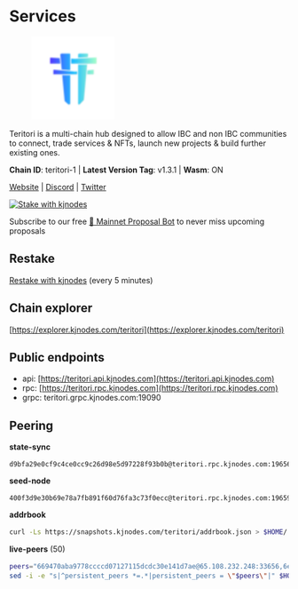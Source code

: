 # Services

<figure><img src="https://raw.githubusercontent.com/kj89/cosmos-images/main/logos/teritori.png" width="150" alt=""><figcaption></figcaption></figure>

Teritori is a multi-chain hub designed to allow IBC and non IBC communities  to connect, trade services & NFTs, launch new projects & build further existing ones.

**Chain ID**: teritori-1 | **Latest Version Tag**: v1.3.1 | **Wasm**: ON

[Website](https://teritori.com) | [Discord](https://discord.gg/teritori) | [Twitter](https://twitter.com/TeritoriNetwork)

[![Stake with kjnodes](https://i.ibb.co/cr44Q8j/button-stake-with-kjnodes.png)](https://restake.app/teritori/torivaloper184ln03hkpt75uhrrr26f66kvcqvf4yn4nc2xjm)

Subscribe to our free [🤖 Mainnet Proposal Bot](https://t.me/kjnodes_proposal_bot) to never miss upcoming proposals

## Restake

[Restake with kjnodes](https://restake.app/teritori/torivaloper184ln03hkpt75uhrrr26f66kvcqvf4yn4nc2xjm) (every 5 minutes)
## Chain explorer
[https://explorer.kjnodes.com/teritori](https://explorer.kjnodes.com/teritori)

## Public endpoints

* api: [https://teritori.api.kjnodes.com](https://teritori.api.kjnodes.com)
* rpc: [https://teritori.rpc.kjnodes.com](https://teritori.rpc.kjnodes.com)
* grpc: teritori.grpc.kjnodes.com:19090

## Peering

**state-sync**

```text
d9bfa29e0cf9c4ce0cc9c26d98e5d97228f93b0b@teritori.rpc.kjnodes.com:19656
```

**seed-node**

```text
400f3d9e30b69e78a7fb891f60d76fa3c73f0ecc@teritori.rpc.kjnodes.com:19659
```

**addrbook**
```bash
curl -Ls https://snapshots.kjnodes.com/teritori/addrbook.json > $HOME/.teritorid/config/addrbook.json
```

**live-peers** (50)
```bash
peers="669470aba9778ccccd07127115dcdc30e141d7ae@65.108.232.248:33656,6ef7a8bc7a3cc0856594f12570e8f2282a099dcf@65.109.93.152:26796,5a98d637a16b16bf425a4a785c9d11a7d1e5b8a0@65.21.131.215:26736,3950af34da35ce3ff8c50ff3c47a43f5dfc93947@195.3.220.154:19656,358f13bd95d91517053a58f4d30205842672837f@104.37.187.214:60656,82ebb17ddac20928fb8107201dad9f5aea7f9132@198.244.200.3:26656,3594b73f909a9c4b87cfe6a361ef8b2b51124dd5@65.109.69.59:15956,856c165de82fbd0489df9ec6ffaa0958c620e073@198.244.179.127:26656,8ac41af54dfd91c41de71cde222a55670f2f405d@141.95.65.73:15956,106490318e51355bc6d72e7941a0080f8b8256b9@185.16.39.14:26656,722b63e6c65628b929f22013dcbcde980210cb44@176.9.127.54:26656,0b27217386756577e1eadf00c4169dc8f041e522@51.210.7.219:26656,e726816f42831689eab9378d5d577f1d06d25716@176.9.188.21:26656,35de81a10ed992e427e6eb1d0d9ec3622d0f37fe@193.70.47.90:15956,526d8c7c44f59be9a39d7463c576b68c0db23174@65.108.234.23:15956,e1b058e5cfa2b836ddaa496b10911da62dcf182e@138.201.8.248:26656,7c0f6f5c49d380f4b484e8da1ab51b3fd7befb76@163.172.135.245:26656,63c28f10976800fd783930067d3d3a4eef358b28@173.215.85.171:20070,4cef2b81f82420434c6ce0dc43ca04ad18ef773f@65.108.75.107:15656,c124ce0b508e8b9ed1c5b6957f362225659b5343@169.155.168.57:26656,2b4f46e601fb4ede2a0c98976337e3afdaa50dac@65.108.238.102:15956,1e08fefb7e8851490d40e804df76d1ac33cb1f0a@38.146.3.175:15956,28e699a203996117d5b66fe0ed686a608d8d8c3a@95.211.196.113:26656,41caa4106f68977e3a5123e56f57934a2d34a1c1@185.16.38.210:27166,c12c1ed98ab1f24266980c1f05ed0ca8812ca7aa@95.217.192.230:16656,920f32f409bbb18b641cdc9513545e2e016c2c62@142.132.203.60:26656,46b7ae20e3cc4264076a91c3601f3894a021a80d@65.108.6.45:36656,0e189bbc6db606a14950a0e59641b798a255c3c8@65.109.37.154:3000,40caa979c29a9930ea2b8a6249037924d308ae84@162.55.234.70:54256,ce3baba928ae06cd3ff0af20aec888a82ddffef7@54.37.129.171:26656,ed747c9e39fc04fdbc7ab5fc4a4a7f7a298ee329@96.73.27.73:26656,8e9624292123624e4eddc3f43189f08a0424127e@65.108.131.62:26656,78815c81331c114cd508dae3a012f0d3e5e2b966@185.119.118.117:3000,5057950d34b67a67325f02949703388c4a35c1dd@154.53.59.87:19656,15e9e6356b6208943482b2a69cc8375b4e1b77e4@95.216.220.113:26656,60d992aae7c708c097d41829bb3968bce16379e2@51.81.107.95:10756,8480ce1f929a9410567d315a5b3fc2709c2807a7@93.115.25.106:51656,8e1e342208f400bb10677617d4f08b31a3b48877@138.201.61.159:26656,d956d6180e96c62315a777b1a3ed8f1ebf873e80@38.242.232.202:29656,6085c32b26fb1baa4b16b426f5d56f2fff81cfc7@135.181.165.246:26656,48980875839186e08e12ebf0d9a2803b45206833@65.109.92.241:38026,2aab2f1c2c9b2a74c05ff53107f53b9b5cf75e6c@195.189.96.121:51656,94b63fddfc78230f51aeb7ac34b9fb86bd042a77@212.23.222.126:30552,ebc272824924ea1a27ea3183dd0b9ba713494f83@95.214.52.139:27166,76ac8106e8b1169f1ef28f5c45558750db85d3dc@65.108.239.241:26656,e3374c3d25a36f06662fa150043e5e6529d11570@88.198.32.17:31656,26d6ee4138c7533c5541722c6e1ecc6d60d47a86@104.193.254.42:26656,d9bfa29e0cf9c4ce0cc9c26d98e5d97228f93b0b@65.109.88.38:19656,28ffbde471fa1c1bb848ab3c8ea4ecbf5833529a@81.196.253.241:17656,ad347ea1ec920d12ccda2341348bcc89687739ef@88.99.164.158:38026"
sed -i -e "s|^persistent_peers *=.*|persistent_peers = \"$peers\"|" $HOME/.teritorid/config/config.toml
```
